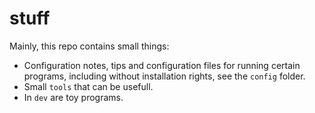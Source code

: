# stuff

Mainly, this repo contains small things:

  * Configuration notes, tips and configuration files for running certain programs, including without installation rights, see the `config` folder.
  * Small `tools` that can be usefull.
  * In `dev` are toy programs.



